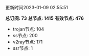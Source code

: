 更新时间2023-01-09 02:55:51

**总订阅: 73**
**总节点: 1415**
**有效节点: 476**
- trojan节点: 104
- ss节点: 200
- v2ray节点: 171
- ssr节点: 1
